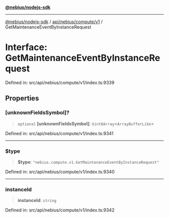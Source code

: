 [**@nebius/nodejs-sdk**](../../../../../README.md)

***

[@nebius/nodejs-sdk](../../../../../README.md) / [api/nebius/compute/v1](../README.md) / GetMaintenanceEventByInstanceRequest

# Interface: GetMaintenanceEventByInstanceRequest

Defined in: src/api/nebius/compute/v1/index.ts:9339

## Properties

### \[unknownFieldsSymbol\]?

> `optional` **\[unknownFieldsSymbol\]**: `Uint8Array`\<`ArrayBufferLike`\>

Defined in: src/api/nebius/compute/v1/index.ts:9341

***

### $type

> **$type**: `"nebius.compute.v1.GetMaintenanceEventByInstanceRequest"`

Defined in: src/api/nebius/compute/v1/index.ts:9340

***

### instanceId

> **instanceId**: `string`

Defined in: src/api/nebius/compute/v1/index.ts:9342
